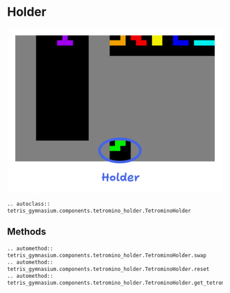 # Holder

![Queue](../_static/components/holder.png)

```{eval-rst}
.. autoclass:: tetris_gymnasium.components.tetromino_holder.TetrominoHolder
```

## Methods
```{eval-rst}
.. automethod:: tetris_gymnasium.components.tetromino_holder.TetrominoHolder.swap
.. automethod:: tetris_gymnasium.components.tetromino_holder.TetrominoHolder.reset
.. automethod:: tetris_gymnasium.components.tetromino_holder.TetrominoHolder.get_tetrominoes
```
